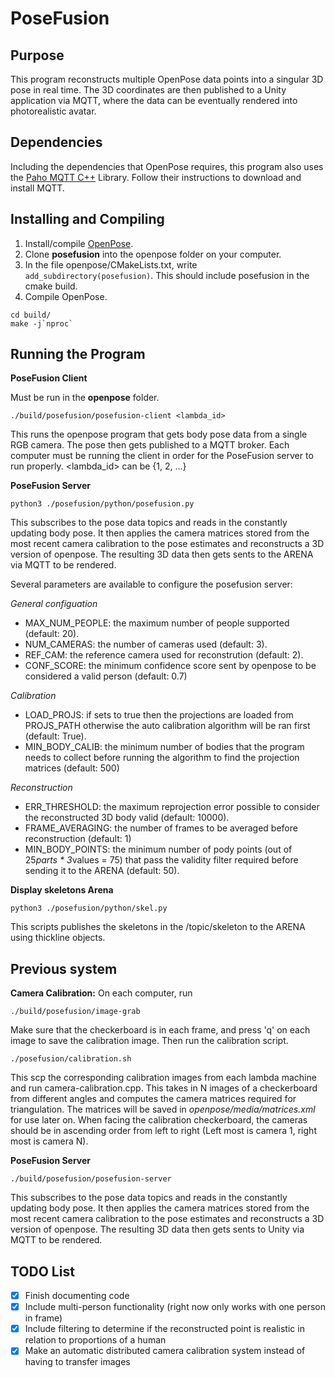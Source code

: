 PoseFusion
====================================



## Purpose
This program reconstructs multiple OpenPose data points into a singular 3D pose in real time. The 3D coordinates are then published to a Unity application via MQTT, where the data can be eventually rendered into photorealistic avatar.


## Dependencies
Including the dependencies that OpenPose requires, this program also uses the [Paho MQTT C++](https://github.com/eclipse/paho.mqtt.cpp) Library. Follow their instructions to download and install MQTT.


## Installing and Compiling
1. Install/compile [OpenPose](https://github.com/CMU-Perceptual-Computing-Lab/openpose).
2. Clone **posefusion** into the openpose folder on your computer.
3. In the file openpose/CMakeLists.txt, write `add_subdirectory(posefusion)`. This should include posefusion in the cmake build.
4. Compile OpenPose.
```
cd build/
make -j`nproc`
```


## Running the Program

**PoseFusion Client**

Must be run in the **openpose** folder.
```
./build/posefusion/posefusion-client <lambda_id>
```
This runs the openpose program that gets body pose data from a single RGB camera. The pose then gets published to a MQTT broker. Each computer must be running the client in order for the PoseFusion server to run properly. <lambda_id> can be {1, 2, ...}

**PoseFusion Server**
```
python3 ./posefusion/python/posefusion.py
```
This subscribes to the pose data topics and reads in the constantly updating body pose. It then applies the camera matrices stored from the most recent camera calibration to the pose estimates and reconstructs a 3D version of openpose. The resulting 3D data then gets sents to the ARENA via MQTT to be rendered.

Several parameters are available to configure the posefusion server:

*General configuation*
 - MAX_NUM_PEOPLE: the maximum number of people supported (default: 20).
 - NUM_CAMERAS: the number of cameras used (default: 3).
 - REF_CAM: the reference camera used for reconstrution (default: 2).
 - CONF_SCORE: the minimum confidence score sent by openpose to be considered a valid person (default: 0.7)

*Calibration*
 - LOAD_PROJS: if sets to true then the projections are loaded from PROJS_PATH otherwise the auto calibration algorithm will
               be ran first (default: True).
 - MIN_BODY_CALIB: the minimum number of bodies that the program needs to collect before running the algorithm to find the
                   projection matrices (default: 500)

*Reconstruction*
 - ERR_THRESHOLD: the maximum reprojection error possible to consider the reconstructed 3D body valid (default: 10000).
 - FRAME_AVERAGING: the number of frames to be averaged before reconstruction (default: 1)
 - MIN_BODY_POINTS: the minimum number of pody points (out of 25*parts * 3*values = 75) that pass the validity filter required before sending it to the ARENA (default: 50).

**Display skeletons Arena**
```
python3 ./posefusion/python/skel.py
```
This scripts publishes the skeletons in the /topic/skeleton to the ARENA using thickline objects.

## Previous system
**Camera Calibration:**
On each computer, run 
```
./build/posefusion/image-grab
``` 
Make sure that the checkerboard is in each frame, and press 'q' on each image to save the calibration image.
Then run the calibration script.
```
./posefusion/calibration.sh
```
This scp the corresponding calibration images from each lambda machine and run camera-calibration.cpp. This takes in N images of a checkerboard from different angles and computes the camera matrices required for triangulation. The matrices will be saved in *openpose/media/matrices.xml* for use later on. When facing the calibration checkerboard, the cameras should be in ascending order from left to right (Left most is camera 1, right most is camera N).

**PoseFusion Server**
```
./build/posefusion/posefusion-server
```
This subscribes to the pose data topics and reads in the constantly updating body pose. It then applies the camera matrices stored from the most recent camera calibration to the pose estimates and reconstructs a 3D version of openpose. The resulting 3D data then gets sents to Unity via MQTT to be rendered.


## TODO List
- [x] Finish documenting code
- [x] Include multi-person functionality (right now only works with one person in frame)
- [x] Include filtering to determine if the reconstructed point is realistic in relation to proportions of a human
- [x] Make an automatic distributed camera calibration system instead of having to transfer images